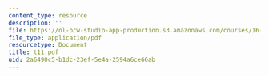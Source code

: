 ```yaml
---
content_type: resource
description: ''
file: https://ol-ocw-studio-app-production.s3.amazonaws.com/courses/16-01-unified-engineering-i-ii-iii-iv-fall-2005-spring-2006/2a6490c5b1dc23ef5e4a2594a6ce66ab_t11.pdf
file_type: application/pdf
resourcetype: Document
title: t11.pdf
uid: 2a6490c5-b1dc-23ef-5e4a-2594a6ce66ab
---
```

